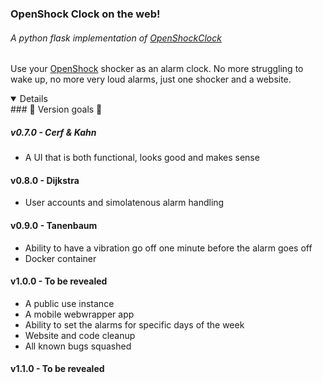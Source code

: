 ### OpenShock Clock on the web!
###### A python flask implementation of [OpenShockClock](https://github.com/Arxari/OpenShockClock)

Use your [OpenShock](https://openshock.org/) shocker as an alarm clock.
No more struggling to wake up, no more very loud alarms, just one shocker and a website.

<details open>
</summary> ### 🎉 Version goals 🎉</summary>

##### v0.7.0 - Cerf & Kahn
- A UI that is both functional, looks good and makes sense

#### v0.8.0 - Dijkstra
- User accounts and simolatenous alarm handling

#### v0.9.0 - Tanenbaum
- Ability to have a vibration go off one minute before the alarm goes off
- Docker container
  
#### v1.0.0 - To be revealed
- A public use instance
- A mobile webwrapper app
- Ability to set the alarms for specific days of the week
- Website and code cleanup
- All known bugs squashed

#### v1.1.0 - To be revealed

</details open>
